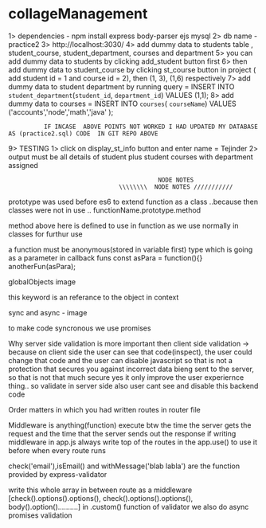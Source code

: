 # collageManagement
1> dependencies - npm install express body-parser ejs mysql 
2> db name - practice2
3> http://localhost:3030/
4> add dummy data to students table , student_course, student_department, courses and department
5> you can add dummy data to students by clicking add_student button first 
6> then add dummy data to student_course by clicking st_course button in project  ( add student id = 1 and course id = 2), then (1, 3), (1,6) respectively 
7> add dummy data to student department by running query = INSERT INTO `student_department`(`student_id`, `department_id`) VALUES (1,1);
8> add dummy data to courses = INSERT INTO `courses`( `courseName`) VALUES ('accounts','node','math','java' );
              
              IF INCASE  ABOVE POINTS NOT WORKED I HAD UPDATED MY DATABASE AS (practice2.sql) CODE  IN GIT REPO ABOVE 
 
9> TESTING 
  1> click on display_st_info button and enter name = Tejinder 
  2> output must be all details of student plus student courses with department assigned 


                                              NODE NOTES
                                   \\\\\\\\  NODE NOTES ///////////
prototype was used before es6 to extend function as a class ..because then classes were not in use .. functionName.prototype.method 

method above here is defined to use in function  as we use normally in classes for furthur use

a function must be anonymous(stored in variable first) type which  is going as a parameter in callback funs
 const asPara = function(){}
 anotherFun(asPara);

globalObjects image

this keyword is an referance to the object in context

sync and async - image

to make code syncronous we use promises

Why server  side validation is more important then client side validation -> because on client side the user can see that code(inspect), the user could change that code  and the user can disable javascript so that is not a protection that secures you against incorrect data bieng sent to the server, so that is not that much secure  yes it only improve the user experiernce thing.. so validate in server side also user cant see and disable this backend code

Order matters in which you had written routes in router file

Middleware is anything(function) execute btw the time the server 
gets the request and the time that the server sends out the response 
if writing middleware in app.js always write top of the routes in the app.use() to use it before when every route runs

check('email'),isEmail() and withMessage('blab labla') are the function provided by express-validator

write this whole array in between route as a middleware [check().options().options(), check().options().options(), body().option()..........]
 in .custom() function of validator we also do async promises validation